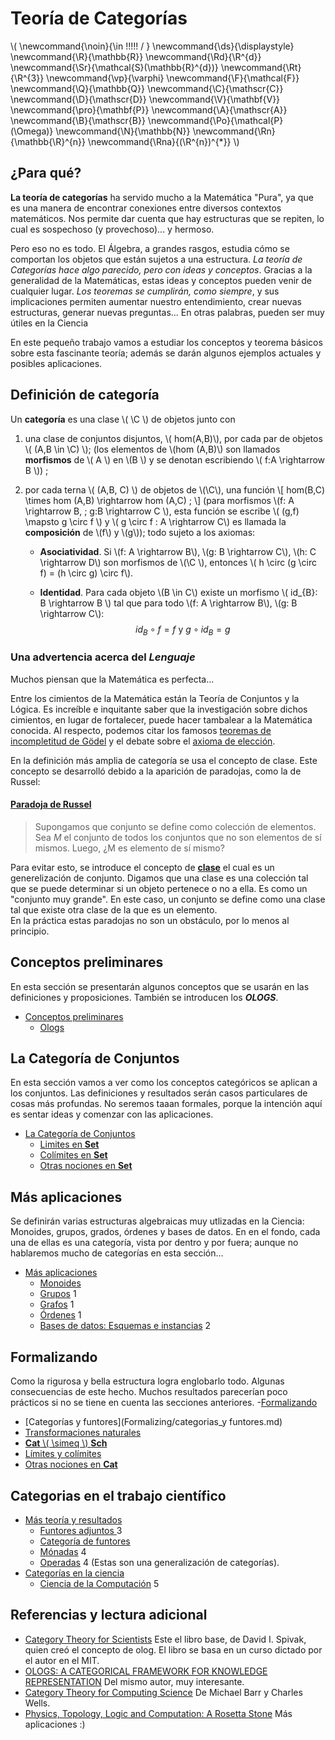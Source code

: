 # Teoría de Categorías
<script type="text/javascript" async
  src="https://cdnjs.cloudflare.com/ajax/libs/mathjax/2.7.1/MathJax.js?config=TeX-MML-AM_CHTML">
</script>

\\(
  \newcommand{\noin}{\in \!\!\!\!\! / }
  \newcommand{\ds}{\displaystyle}
  \newcommand{\R}{\mathbb{R}}
  \newcommand{\Rd}{\R^{d}}
  \newcommand{\Sr}{\mathcal{S}(\mathbb{R}^{d})}
  \newcommand{\Rt}{\R^{3}}
  \newcommand{\vp}{\varphi}
  \newcommand{\F}{\mathcal{F}}
  \newcommand{\Q}{\mathbb{Q}}
  \newcommand{\C}{\mathscr{C}}
  \newcommand{\D}{\mathscr{D}}
  \newcommand{\V}{\mathbf{V}}
  \newcommand{\pro}{\mathbf{P}}
  \newcommand{\A}{\mathscr{A}}
  \newcommand{\B}{\mathscr{B}}
  \newcommand{\Po}{\mathcal{P}(\Omega)}
  \newcommand{\N}{\mathbb{N}}
  \newcommand{\Rn}{\mathbb{\R}^{n}}
  \newcommand{\Rna}{(\R^{n})^{*}}
\\)
## ¿Para qué?
**La teoría de categorías** ha servido mucho a la Matemática "Pura", ya que es una manera de encontrar conexiones entre diversos contextos matemáticos. Nos permite dar cuenta que hay estructuras que se repiten, lo cual es sospechoso (y provechoso)... y hermoso.

Pero eso no es todo. El Álgebra, a grandes rasgos, estudia cómo se comportan los objetos que están sujetos a una estructura. *La teoría de Categorías hace algo parecido, pero con ideas y conceptos*. Gracias a la generalidad de la Matemáticas, estas ideas y conceptos pueden venir de cualquier lugar.
*Los teoremas se cumplirán, como siempre*, y sus implicaciones permiten aumentar nuestro entendimiento, crear nuevas estructuras, generar nuevas preguntas... En otras palabras, pueden ser muy útiles en la Ciencia

En este pequeño trabajo vamos a estudiar los conceptos y teorema básicos sobre esta fascinante teoría; además se darán algunos ejemplos actuales y posibles aplicaciones.

## Definición de categoría
Un **categoría** es una clase \\( \C \\) de objetos junto con  

1. una clase de conjuntos disjuntos, \\( hom(A,B)\\), por cada par de objetos \\( (A,B \in \C) \\); (los elementos de \\(hom (A,B)\\)  son llamados **morfismos** de \\( A \\) en  \\(B \\) y se denotan escribiendo \\( f:A \rightarrow B \\)) ;

2. por cada terna \\( (A,B, C) \\) de objetos de \\(\C\\), una función \\[ hom(B,C) \times hom (A,B) \rightarrow hom (A,C) ; \\] (para morfismos \\(f: A \rightarrow B, \; g:B \rightarrow C \\), esta función se escribe \\( (g,f) \mapsto g \circ f \\) y \\( g \circ f : A \rightarrow C\\) es llamada la **composición** de \\(f\\) y \\(g\\)); todo sujeto a los axiomas:

   + **Asociatividad**. Si \\(f: A \rightarrow B\\), \\(g: B \rightarrow C\\), \\(h: C \rightarrow D\\) son morfismos de \\(\C \\), entonces \\( h \circ (g \circ f) = (h \circ g) \circ f\\).

   + **Identidad**. Para cada objeto \\(B \in C\\) existe un morfismo \\( id_{B}: B \rightarrow B \\) tal que para  todo \\(f: A \rightarrow B\\), \\(g: B \rightarrow C\\): $$ id _{B} \circ f = f \mbox{  y  } g\circ id_{B} = g $$



### Una advertencia acerca del *Lenguaje*
Muchos piensan que la Matemática es perfecta...

Entre los cimientos de la Matemática están la Teoría de Conjuntos y la Lógica. Es increíble e inquitante saber que la investigación sobre dichos cimientos, en lugar de fortalecer, puede hacer tambalear a la Matemática conocida.
Al respecto, podemos citar los famosos [teoremas de incompletitud de Gödel](https://es.wikipedia.org/wiki/Teoremas_de_incompletitud_de_G%C3%B6del) y el debate sobre el [axioma de elección](https://es.wikipedia.org/wiki/Axioma_de_elecci%C3%B3n).

En la definición más amplia de categoría se usa el concepto de clase. Este concepto se desarrolló debido a la aparición de paradojas, como la de Russel:

#### [Paradoja de Russel](https://es.wikipedia.org/wiki/Paradoja_de_Russell)
>Supongamos que conjunto se define como colección de elementos. Sea *M* el conjunto de todos los conjuntos que no son elementos de sí mismos. Luego, ¿M es elemento de sí mismo?

Para evitar esto, se introduce el concepto de **[clase](https://es.wikipedia.org/wiki/Clase_(teoría_de_conjuntos))** el cual es un generelización de conjunto. Digamos que una clase es una colección tal que se puede determinar si un objeto pertenece o no a ella. Es como un "conjunto muy grande". En este caso, un conjunto se define como una clase tal que existe otra clase de la que es un elemento.   
En la práctica estas paradojas no son un obstáculo, por lo menos al principio.


## Conceptos preliminares
En esta sección se presentarán algunos conceptos que se usarán en las definiciones y proposiciones. También se introducen los ***OLOGS***.
- [Conceptos preliminares](Preliminares/Conceptos_preliminares.md)
  + [Ologs](Preliminares/olog.md)



## La Categoría de Conjuntos
En esta sección vamos a ver como los conceptos categóricos se aplican a los conjuntos. Las definiciones y resultados serán casos particulares de cosas más profundas. No seremos taaan formales, porque la intención aquí es sentar ideas y comenzar con las aplicaciones.
- [La Categoría de Conjuntos](Set_category/La_categoria_de_conjuntos.md)
  + [Limites en **Set**](Set_category/limites_finitos_en_set.md)
  + [Colímites en **Set**](Set_category/colimites_finitos_en_set.md)
  + [Otras nociones en **Set**](Set_category/otras_nociones_en_set.md)

## Más aplicaciones
Se definirán varias estructuras algebraicas muy utlizadas en la Ciencia: Monoides, grupos, grados, órdenes y bases de datos. En en el fondo, cada una de ellas es una categoría, vista por dentro y por fuera; aunque no hablaremos mucho de categorías en esta sección...
- [Más aplicaciones](More_aplications/Mas_aplicaciones.md)
  + [Monoides](More_aplications/monoides.md)
  + [Grupos](grupos.md) 1
  + [Grafos](grafos.md) 1
  + [Órdenes](ordenes.md) 1  
  + [Bases de datos: Esquemas e  instancias](bases_de_datos.md) 2

## Formalizando
Como la rigurosa y bella estructura logra englobarlo todo. Algunas consecuencias de este hecho. Muchos resultados parecerían poco prácticos si no se tiene en cuenta las secciones anteriores.
-[Formalizando](Formalizing/Formalizando.md)
  + [Categorías y funtores](Formalizing/categorias_y funtores.md)
  + [Transformaciones naturales](Formalizing/transformaciones_naturales.md)
  + [**Cat** \\( \simeq \\) **Sch**](Formalizing/equiv_cat_y_sch.md)
  + [Límites y colímites](Formalizing/limites_y_colimites.md)
  + [Otras nociones en **Cat**](Formalizing/otras_nociones_en_cat.md)


## Categorias en el trabajo científico
- [Más teoría y resultados](More_theory_and_results/Mas_teoria_y_resultados)
  - [Funtores adjuntos ](More_theory_and_results/funtores_adjuntos.md) 3
  - [Categoría de funtores](More_theory_and_results/categoria_de_funtores.md)
  - [Mónadas](More_theory_and_results/monadas.md) 4
  - [Operadas](More_theory_and_results/operadas.md) 4 (Estas son una generalización de categorías).
- [Categorías en la ciencia](More_theory_and_results/categorias_en_la_ciencia.md)
  + [Ciencia de la Computación](More_theory_and_results/ciencia_de_la_computacion) 5


## Referencias y lectura adicional
- [Category Theory for Scientists](categorias_aplicadas.pdf) Este el libro base, de David I. Spivak, quien creó el concepto de olog. El libro se basa en un curso dictado por el autor en el MIT.
- [OLOGS: A CATEGORICAL FRAMEWORK FOR KNOWLEDGE REPRESENTATION](olog.pdf) Del mismo autor, muy interesante.
- [Category Theory for Computing Science](Barr-Wells-ctcs.pdf) De Michael Barr y Charles Wells.
- [Physics, Topology, Logic and Computation: A Rosetta Stone](aplicaciones.pdf) Más aplicaciones :)
